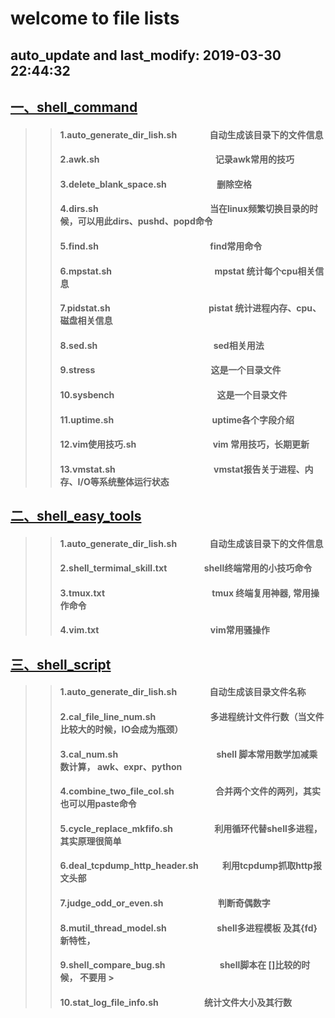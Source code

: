 

welcome to file lists
====
auto_update and last_modify: 2019-03-30 22:44:32
-------
## [一、shell_command](https://github.com/lotluck/shell/tree/master/shell_command)<br>
>> ####    1.auto_generate_dir_lish.sh&ensp;&ensp;&ensp;&ensp;&ensp;&ensp;&ensp;   自动生成该目录下的文件信息
>> ####    2.awk.sh&ensp;&ensp;&ensp;&ensp;&ensp;&ensp;&ensp;&ensp;&ensp;&ensp;&ensp;&ensp;&ensp;&ensp;&ensp;&ensp;&ensp;&ensp;&ensp;&ensp;&ensp;&ensp;&ensp;&ensp;&ensp;&ensp;   记录awk常用的技巧
>> ####    3.delete_blank_space.sh&ensp;&ensp;&ensp;&ensp;&ensp;&ensp;&ensp;&ensp;&ensp;&ensp;&ensp;   删除空格
>> ####    4.dirs.sh&ensp;&ensp;&ensp;&ensp;&ensp;&ensp;&ensp;&ensp;&ensp;&ensp;&ensp;&ensp;&ensp;&ensp;&ensp;&ensp;&ensp;&ensp;&ensp;&ensp;&ensp;&ensp;&ensp;&ensp;&ensp;   当在linux频繁切换目录的时候，可以用此dirs、pushd、popd命令
>> ####    5.find.sh&ensp;&ensp;&ensp;&ensp;&ensp;&ensp;&ensp;&ensp;&ensp;&ensp;&ensp;&ensp;&ensp;&ensp;&ensp;&ensp;&ensp;&ensp;&ensp;&ensp;&ensp;&ensp;&ensp;&ensp;&ensp;   find常用命令
>> ####    6.mpstat.sh&ensp;&ensp;&ensp;&ensp;&ensp;&ensp;&ensp;&ensp;&ensp;&ensp;&ensp;&ensp;&ensp;&ensp;&ensp;&ensp;&ensp;&ensp;&ensp;&ensp;&ensp;&ensp;&ensp;   mpstat 统计每个cpu相关信息
>> ####    7.pidstat.sh&ensp;&ensp;&ensp;&ensp;&ensp;&ensp;&ensp;&ensp;&ensp;&ensp;&ensp;&ensp;&ensp;&ensp;&ensp;&ensp;&ensp;&ensp;&ensp;&ensp;&ensp;&ensp;   pistat 统计进程内存、cpu、磁盘相关信息
>> ####    8.sed.sh&ensp;&ensp;&ensp;&ensp;&ensp;&ensp;&ensp;&ensp;&ensp;&ensp;&ensp;&ensp;&ensp;&ensp;&ensp;&ensp;&ensp;&ensp;&ensp;&ensp;&ensp;&ensp;&ensp;&ensp;&ensp;&ensp;   sed相关用法
>> ####    9.stress&ensp;&ensp;&ensp;&ensp;&ensp;&ensp;&ensp;&ensp;&ensp;&ensp;&ensp;&ensp;&ensp;&ensp;&ensp;&ensp;&ensp;&ensp;&ensp;&ensp;&ensp;&ensp;&ensp;&ensp;&ensp;&ensp; 这是一个目录文件
>> ####    10.sysbench&ensp;&ensp;&ensp;&ensp;&ensp;&ensp;&ensp;&ensp;&ensp;&ensp;&ensp;&ensp;&ensp;&ensp;&ensp;&ensp;&ensp;&ensp;&ensp;&ensp;&ensp;&ensp;&ensp; 这是一个目录文件
>> ####    11.uptime.sh&ensp;&ensp;&ensp;&ensp;&ensp;&ensp;&ensp;&ensp;&ensp;&ensp;&ensp;&ensp;&ensp;&ensp;&ensp;&ensp;&ensp;&ensp;&ensp;&ensp;&ensp;&ensp;   uptime各个字段介绍
>> ####    12.vim使用技巧.sh&ensp;&ensp;&ensp;&ensp;&ensp;&ensp;&ensp;&ensp;&ensp;&ensp;&ensp;&ensp;&ensp;&ensp;&ensp;&ensp;&ensp;   vim 常用技巧，长期更新
>> ####    13.vmstat.sh&ensp;&ensp;&ensp;&ensp;&ensp;&ensp;&ensp;&ensp;&ensp;&ensp;&ensp;&ensp;&ensp;&ensp;&ensp;&ensp;&ensp;&ensp;&ensp;&ensp;&ensp;&ensp;   vmstat报告关于进程、内存、I/O等系统整体运行状态




## [二、shell_easy_tools](https://github.com/lotluck/shell/tree/master/shell_easy_tools)<br>
>> ####    1.auto_generate_dir_lish.sh&ensp;&ensp;&ensp;&ensp;&ensp;&ensp;&ensp;   自动生成该目录下的文件信息
>> ####    2.shell_termimal_skill.txt&ensp;&ensp;&ensp;&ensp;&ensp;&ensp;&ensp;&ensp;    shell终端常用的小技巧命令
>> ####    3.tmux.txt&ensp;&ensp;&ensp;&ensp;&ensp;&ensp;&ensp;&ensp;&ensp;&ensp;&ensp;&ensp;&ensp;&ensp;&ensp;&ensp;&ensp;&ensp;&ensp;&ensp;&ensp;&ensp;&ensp;&ensp;   tmux 终端复用神器, 常用操作命令
>> ####    4.vim.txt&ensp;&ensp;&ensp;&ensp;&ensp;&ensp;&ensp;&ensp;&ensp;&ensp;&ensp;&ensp;&ensp;&ensp;&ensp;&ensp;&ensp;&ensp;&ensp;&ensp;&ensp;&ensp;&ensp;&ensp;&ensp;    vim常用骚操作




## [三、shell_script](https://github.com/lotluck/shell/tree/master/shell_script)<br>
>> ####    1.auto_generate_dir_lish.sh&ensp;&ensp;&ensp;&ensp;&ensp;&ensp;&ensp;   自动生成该目录文件名称
>> ####    2.cal_file_line_num.sh&ensp;&ensp;&ensp;&ensp;&ensp;&ensp;&ensp;&ensp;&ensp;&ensp;&ensp;&ensp;   多进程统计文件行数（当文件比较大的时候，IO会成为瓶颈）
>> ####    3.cal_num.sh&ensp;&ensp;&ensp;&ensp;&ensp;&ensp;&ensp;&ensp;&ensp;&ensp;&ensp;&ensp;&ensp;&ensp;&ensp;&ensp;&ensp;&ensp;&ensp;&ensp;&ensp;&ensp;   shell 脚本常用数学加减乘数计算， awk、expr、python
>> ####    4.combine_two_file_col.sh&ensp;&ensp;&ensp;&ensp;&ensp;&ensp;&ensp;&ensp;&ensp;   合并两个文件的两列，其实也可以用paste命令
>> ####    5.cycle_replace_mkfifo.sh&ensp;&ensp;&ensp;&ensp;&ensp;&ensp;&ensp;&ensp;&ensp;   利用循环代替shell多进程，其实原理很简单
>> ####    6.deal_tcpdump_http_header.sh&ensp;&ensp;&ensp;&ensp;&ensp;   利用tcpdump抓取http报文头部
>> ####    7.judge_odd_or_even.sh&ensp;&ensp;&ensp;&ensp;&ensp;&ensp;&ensp;&ensp;&ensp;&ensp;&ensp;&ensp;   判断奇偶数字
>> ####    8.mutil_thread_model.sh&ensp;&ensp;&ensp;&ensp;&ensp;&ensp;&ensp;&ensp;&ensp;&ensp;&ensp;   shell多进程模板 及其{fd}新特性，
>> ####    9.shell_compare_bug.sh&ensp;&ensp;&ensp;&ensp;&ensp;&ensp;&ensp;&ensp;&ensp;&ensp;&ensp;&ensp;    shell脚本在 []比较的时候， 不要用 > 
>> ####    10.stat_log_file_info.sh&ensp;&ensp;&ensp;&ensp;&ensp;&ensp;&ensp;&ensp;&ensp;&ensp;   统计文件大小及其行数





